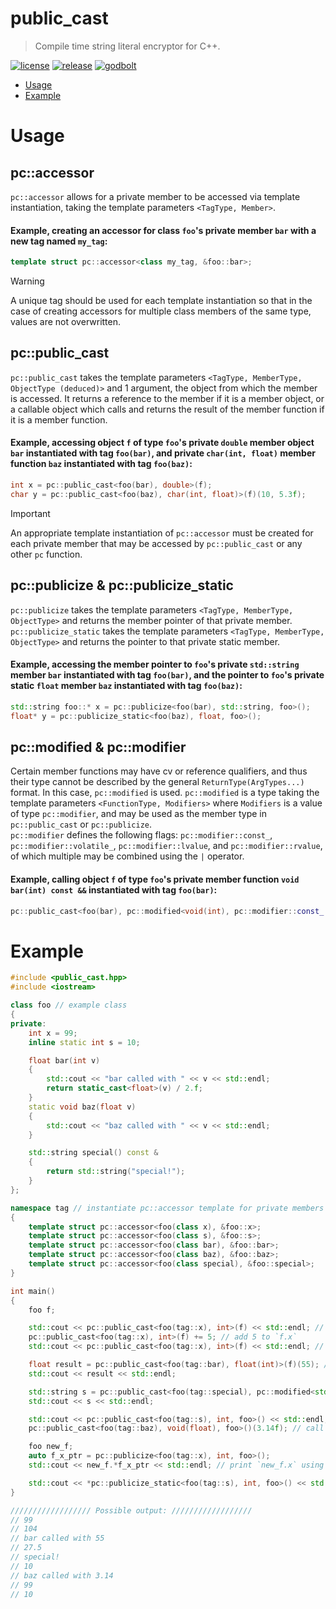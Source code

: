 # public_cast
> Compile time string literal encryptor for C++.

[![license][badge.license]][license]
[![release][badge.release]][release]
[![godbolt][badge.godbolt]][godbolt]

[badge.license]: https://img.shields.io/badge/license-mit-green.svg
[license]: https://github.com/igozdev/public_cast/blob/main/LICENSE
[badge.release]: https://img.shields.io/github/release/igozdev/public_cast.svg
[release]: https://github.com/igozdev/public_cast/releases/latest
[badge.godbolt]: https://img.shields.io/badge/try_it-on_godbolt-indigo.svg
[godbolt]: https://godbolt.org/z/PKnK86Pj7

* [Usage](#usage)
* [Example](#example)

# Usage
## pc::accessor
`pc::accessor` allows for a private member to be accessed via template instantiation, taking the template parameters `<TagType, Member>`.
#### Example, creating an accessor for class `foo`'s private member `bar` with a new tag named `my_tag`:
```c++
template struct pc::accessor<class my_tag, &foo::bar>;
```
> [!WARNING]
> A unique tag should be used for each template instantiation so that in the case of creating accessors for multiple class members of the same type, values are not overwritten.

## pc::public_cast
`pc::public_cast` takes the template parameters `<TagType, MemberType, ObjectType (deduced)>` and 1 argument, the object from which the member is accessed. It returns a reference to the member if it is a member object, or a callable object which calls and returns the result of the member function if it is a member function.
#### Example, accessing object `f` of type `foo`'s private `double` member object `bar` instantiated with tag `foo(bar)`, and private `char(int, float)` member function `baz` instantiated with tag `foo(baz)`:
```c++
int x = pc::public_cast<foo(bar), double>(f);
char y = pc::public_cast<foo(baz), char(int, float)>(f)(10, 5.3f); 
```
> [!IMPORTANT]
> An appropriate template instantiation of `pc::accessor` must be created for each private member that may be accessed by `pc::public_cast` or any other `pc` function.

## pc::publicize & pc::publicize_static
`pc::publicize` takes the template parameters `<TagType, MemberType, ObjectType>` and returns the member pointer of that private member.<br>
`pc::publicize_static` takes the template parameters `<TagType, MemberType, ObjectType>` and returns the pointer to that private static member.
#### Example, accessing the member pointer to `foo`'s private `std::string` member `bar` instantiated with tag `foo(bar)`, and the pointer to `foo`'s private static `float` member `baz` instantiated with tag `foo(baz)`:
```c++
std::string foo::* x = pc::publicize<foo(bar), std::string, foo>();
float* y = pc::publicize_static<foo(baz), float, foo>();
```
## pc::modified & pc::modifier
Certain member functions may have cv or reference qualifiers, and thus their type cannot be described by the general `ReturnType(ArgTypes...)` format. In this case, `pc::modified` is used. `pc::modified` is a type taking the template parameters `<FunctionType, Modifiers>` where `Modifiers` is a value of type `pc::modifier`, and may be used as the member type in `pc::public_cast` or `pc::publicize`.<br>
`pc::modifier` defines the following flags: `pc::modifier::const_`, `pc::modifier::volatile_`, `pc::modifier::lvalue`, and `pc::modifier::rvalue`, of which multiple may be combined using the `|` operator.
#### Example, calling object `f` of type `foo`'s private member function `void bar(int) const &&` instantiated with tag `foo(bar)`:
```c++
pc::public_cast<foo(bar), pc::modified<void(int), pc::modifier::const_ | pc::modifier::rvalue>>(f)(5);`
```

# Example
```c++
#include <public_cast.hpp>
#include <iostream>

class foo // example class
{
private:
    int x = 99;
    inline static int s = 10;

    float bar(int v)
    {
        std::cout << "bar called with " << v << std::endl;
        return static_cast<float>(v) / 2.f;
    }
    static void baz(float v)
    {
        std::cout << "baz called with " << v << std::endl;
    }

    std::string special() const &
    {
        return std::string("special!");
    }
};

namespace tag // instantiate pc::accessor template for private members
{
    template struct pc::accessor<foo(class x), &foo::x>;
    template struct pc::accessor<foo(class s), &foo::s>;
    template struct pc::accessor<foo(class bar), &foo::bar>;
    template struct pc::accessor<foo(class baz), &foo::baz>;
    template struct pc::accessor<foo(class special), &foo::special>;
}

int main()
{
    foo f;

    std::cout << pc::public_cast<foo(tag::x), int>(f) << std::endl; // print `f.x`
    pc::public_cast<foo(tag::x), int>(f) += 5; // add 5 to `f.x`
    std::cout << pc::public_cast<foo(tag::x), int>(f) << std::endl; // print `f.x` again

    float result = pc::public_cast<foo(tag::bar), float(int)>(f)(55); // call `f.bar(55)` and store result
    std::cout << result << std::endl;

    std::string s = pc::public_cast<foo(tag::special), pc::modified<std::string(void), pc::modifier::const_ | pc::modifier::lvalue>>(f)(); // call `f.special()` and store result
    std::cout << s << std::endl;

    std::cout << pc::public_cast<foo(tag::s), int, foo>() << std::endl; // print `foo::s`
    pc::public_cast<foo(tag::baz), void(float), foo>()(3.14f); // call `foo::baz(3.14f)`

    foo new_f;
    auto f_x_ptr = pc::publicize<foo(tag::x), int, foo>();
    std::cout << new_f.*f_x_ptr << std::endl; // print `new_f.x` using member pointer

    std::cout << *pc::publicize_static<foo(tag::s), int, foo>() << std::endl; // print `foo::s` using pointer
}

////////////////// Possible output: //////////////////
// 99
// 104
// bar called with 55
// 27.5
// special!
// 10
// baz called with 3.14
// 99
// 10
```
